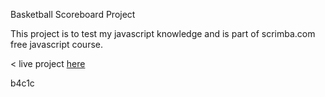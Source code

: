 Basketball Scoreboard Project

This project is to test my javascript knowledge and is part of scrimba.com free javascript course.

< live project [here](https://b4c1c.github.io/scoreboard-project/)

b4c1c
